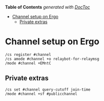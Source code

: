 <!-- START doctoc generated TOC please keep comment here to allow auto update -->
<!-- DON'T EDIT THIS SECTION, INSTEAD RE-RUN doctoc TO UPDATE -->
**Table of Contents**  *generated with [DocToc](https://github.com/thlorenz/doctoc)*

- [Channel setup on Ergo](#channel-setup-on-ergo)
  - [Private extras](#private-extras)

<!-- END doctoc generated TOC please keep comment here to allow auto update -->

# Channel setup on Ergo

```
/cs register #channel
/cs amode #channel +o relaybot-for-relaymsg
/mode #channel +EMntC
```

## Private extras

```
/cs set #channel query-cutoff join-time
/mode #channel +sf #publicchannel
```
